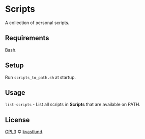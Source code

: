 # Scripts
A collection of personal scripts.

## Requirements
Bash.

## Setup
Run `scripts_to_path.sh` at startup.

## Usage
`list-scripts` - List all scripts in **Scripts** that are available on PATH.

## License
[GPL3](LICENSE) © [kvastlund](https://github.com/kvastlund).
